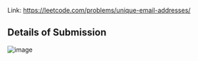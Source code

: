 Link: https://leetcode.com/problems/unique-email-addresses/
## Details of Submission
![image](https://github.com/mgalang229/LeetCode-Unique-Email-Addresses/assets/51401355/f4d5a58b-123a-48c1-b861-75875dcd9ccb)
